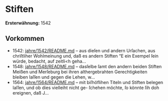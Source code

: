 # Stiften

**Ersterwähnung:** 1542

## Vorkommen
- 1542: [jahre/1542/README.md](../jahre/1542/README.md) – aus dieſen und andern Urſachen,
aus chriſtliher Wohlmeinung und, daß es andern Stiften
“E ein Exempel ſein würde, bedacht, auf zeitli<h geha...
- 1548: [jahre/1548/README.md](../jahre/1548/README.md) – dasſelbe ſamt den andern beiden Stiften Meißen und
Merſeburg bei ihren althergebrahten Gerechtigkeiten
bleiben laſſen und gegen die Lehen, w...
- 1564: [jahre/1564/README.md](../jahre/1564/README.md) – mit biſhöflihen Titeln und
Stiften belegen laſſen, und ob dies vielleiht nicht ge-
ſchehen möchte, ſo könnte ſih doh ereignen, daß J...
